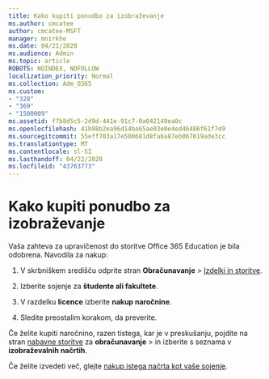 ```yaml
---
title: Kako kupiti ponudbo za izobraževanje
ms.author: cmcatee
author: cmcatee-MSFT
manager: mnirkhe
ms.date: 04/21/2020
ms.audience: Admin
ms.topic: article
ROBOTS: NOINDEX, NOFOLLOW
localization_priority: Normal
ms.collection: Adm_O365
ms.custom:
- "328"
- "369"
- "1500009"
ms.assetid: f7b8d5c5-2d9d-441e-91c7-0a042149ea0c
ms.openlocfilehash: 41b98b2ea96d14ba65ae03e0e4ed46486f61f7d9
ms.sourcegitcommit: 55eff703a17e500681d8fa6a87eb067019ade3cc
ms.translationtype: MT
ms.contentlocale: sl-SI
ms.lasthandoff: 04/22/2020
ms.locfileid: "43763773"
---
```

# <a name="how-to-purchase-education-offer"></a>Kako kupiti ponudbo za izobraževanje

Vaša zahteva za upravičenost do storitve Office 365 Education je bila odobrena. Navodila za nakup:
  
1. V skrbniškem središču odprite stran **Obračunavanje** \> [Izdelki in storitve](https://go.microsoft.com/fwlink/p/?linkid=842054).

2. Izberite sojenje za **študente ali fakultete**.

3. V razdelku **licence** izberite **nakup naročnine**.

4. Sledite preostalim korakom, da preverite.

Če želite kupiti naročnino, razen tistega, kar je v preskušanju, pojdite na stran [nabavne storitve](https://go.microsoft.com/fwlink/p/?linkid=868433) za **obračunavanje** \> in izberite s seznama v **izobraževalnih načrtih**.

Če želite izvedeti več, glejte [nakup istega načrta kot vaše sojenje](https://docs.microsoft.com//office365/admin/subscriptions-and-billing/buy-a-subscription-from-your-free-trial#buy-the-same-plan-as-your-trial).
